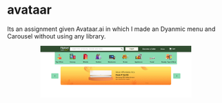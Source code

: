 # avataar
Its an assignment given Avataar.ai in which I made an Dyanmic menu and Carousel without using any library.
<p align="center">
  <img src="./Output.png" width="350" title="Output">
</p>
